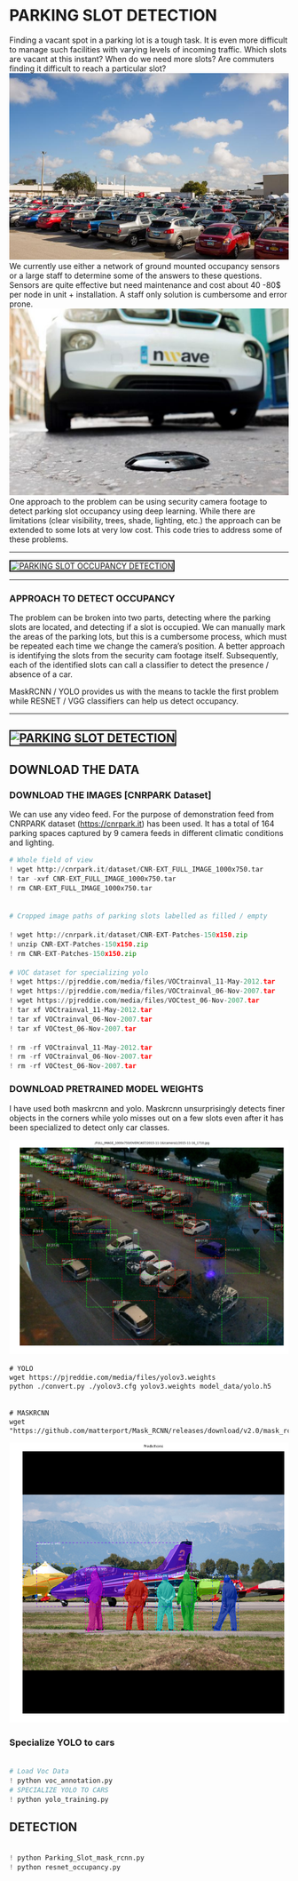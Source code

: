 # PARKING SLOT DETECTION
Finding a vacant spot in a parking lot is a tough task. It is even more difficult to manage such facilities with varying levels of incoming traffic. Which slots are vacant at this instant? When do we need more slots? Are commuters finding it difficult to reach a particular slot?
![](./assets/lot.jpg)
<br>
We currently use either a network of ground mounted occupancy sensors or a large staff to determine some of the answers to these questions. Sensors are quite effective but need maintenance and cost about 40 -80$ per node in unit + installation. A staff only solution is cumbersome and error prone.
 ![](./assets/vehicle-detection.jpg)
 <br>
One approach to the problem can be using security camera footage to detect parking slot occupancy using deep learning. While there are limitations (clear visibility, trees, shade, lighting, etc.) the approach can be extended to some lots at very low cost.
This code tries to address some of these problems.

---

<a href="http://www.youtube.com/watch?feature=player_embedded&v=O4oNdFlYfgY" 
        target="_blank"><img src="http://img.youtube.com/vi/O4oNdFlYfgY/0.jpg" 
        alt="PARKING SLOT OCCUPANCY DETECTION" width="720" height="540" border="2" />
</a>

---

### APPROACH TO DETECT OCCUPANCY

The problem can be broken into two parts, detecting where the parking slots are located, and detecting if a slot is occupied. We can manually mark the areas of the parking lots, but this is a cumbersome process, which must be repeated each time we change the camera’s position. A better approach is identifying the slots from the security cam footage itself. Subsequently, each of the identified slots can call a classifier to detect the presence / absence of a car.

MaskRCNN / YOLO provides us with the means to tackle the first problem while RESNET / VGG classifiers can help us detect occupancy.

---
<a href="http://www.youtube.com/watch?feature=player_embedded&v=lvY7Vyex2J0" 
        target="_blank"><img src="http://img.youtube.com/vi/lvY7Vyex2J0/0.jpg" 
        alt="PARKING SLOT DETECTION" width="720" height="540" border="2" />
</a>
---

## DOWNLOAD THE DATA

### DOWNLOAD THE IMAGES [CNRPARK Dataset]

We can use any video feed. For the purpose of demonstration feed from CNRPARK dataset (https://cnrpark.it) has been used.  It has a total of 164 parking spaces captured by 9 camera feeds in different climatic conditions and lighting.



```python
# Whole field of view
! wget http://cnrpark.it/dataset/CNR-EXT_FULL_IMAGE_1000x750.tar
! tar -xvf CNR-EXT_FULL_IMAGE_1000x750.tar
! rm CNR-EXT_FULL_IMAGE_1000x750.tar


# Cropped image paths of parking slots labelled as filled / empty 

! wget http://cnrpark.it/dataset/CNR-EXT-Patches-150x150.zip
! unzip CNR-EXT-Patches-150x150.zip
! rm CNR-EXT-Patches-150x150.zip

# VOC dataset for specializing yolo
! wget https://pjreddie.com/media/files/VOCtrainval_11-May-2012.tar
! wget https://pjreddie.com/media/files/VOCtrainval_06-Nov-2007.tar
! wget https://pjreddie.com/media/files/VOCtest_06-Nov-2007.tar
! tar xf VOCtrainval_11-May-2012.tar
! tar xf VOCtrainval_06-Nov-2007.tar
! tar xf VOCtest_06-Nov-2007.tar

! rm -rf VOCtrainval_11-May-2012.tar
! rm -rf VOCtrainval_06-Nov-2007.tar
! rm -rf VOCtest_06-Nov-2007.tar
```



### DOWNLOAD PRETRAINED MODEL WEIGHTS

I have used both maskrcnn and yolo. Maskrcnn unsurprisingly detects finer objects in the corners while yolo misses out on a few slots even after it has been specialized to detect only car classes. 






![Detecting Parking Slots using MASKRCNN](assets/carslots.png)



```
# YOLO
wget https://pjreddie.com/media/files/yolov3.weights
python ./convert.py ./yolov3.cfg yolov3.weights model_data/yolo.h5


# MASKRCNN
wget "https://github.com/matterport/Mask_RCNN/releases/download/v2.0/mask_rcnn_coco.h5"

```

![](./assets/detection_final.png)



### Specialize YOLO to cars


```python

# Load Voc Data
! python voc_annotation.py
# SPECIALIZE YOLO TO CARS
! python yolo_training.py

```

## DETECTION


```python

! python Parking_Slot_mask_rcnn.py
! python resnet_occupancy.py

```
